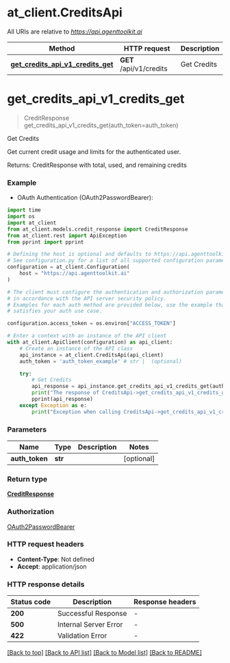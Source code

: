 # at_client.CreditsApi

All URIs are relative to *https://api.agenttoolkit.ai*

Method | HTTP request | Description
------------- | ------------- | -------------
[**get_credits_api_v1_credits_get**](CreditsApi.md#get_credits_api_v1_credits_get) | **GET** /api/v1/credits | Get Credits


# **get_credits_api_v1_credits_get**
> CreditResponse get_credits_api_v1_credits_get(auth_token=auth_token)

Get Credits

Get current credit usage and limits for the authenticated user.

Returns:
    CreditResponse with total, used, and remaining credits

### Example

* OAuth Authentication (OAuth2PasswordBearer):
```python
import time
import os
import at_client
from at_client.models.credit_response import CreditResponse
from at_client.rest import ApiException
from pprint import pprint

# Defining the host is optional and defaults to https://api.agenttoolkit.ai
# See configuration.py for a list of all supported configuration parameters.
configuration = at_client.Configuration(
    host = "https://api.agenttoolkit.ai"
)

# The client must configure the authentication and authorization parameters
# in accordance with the API server security policy.
# Examples for each auth method are provided below, use the example that
# satisfies your auth use case.

configuration.access_token = os.environ["ACCESS_TOKEN"]

# Enter a context with an instance of the API client
with at_client.ApiClient(configuration) as api_client:
    # Create an instance of the API class
    api_instance = at_client.CreditsApi(api_client)
    auth_token = 'auth_token_example' # str |  (optional)

    try:
        # Get Credits
        api_response = api_instance.get_credits_api_v1_credits_get(auth_token=auth_token)
        print("The response of CreditsApi->get_credits_api_v1_credits_get:\n")
        pprint(api_response)
    except Exception as e:
        print("Exception when calling CreditsApi->get_credits_api_v1_credits_get: %s\n" % e)
```



### Parameters

Name | Type | Description  | Notes
------------- | ------------- | ------------- | -------------
 **auth_token** | **str**|  | [optional] 

### Return type

[**CreditResponse**](CreditResponse.md)

### Authorization

[OAuth2PasswordBearer](../README.md#OAuth2PasswordBearer)

### HTTP request headers

 - **Content-Type**: Not defined
 - **Accept**: application/json

### HTTP response details
| Status code | Description | Response headers |
|-------------|-------------|------------------|
**200** | Successful Response |  -  |
**500** | Internal Server Error |  -  |
**422** | Validation Error |  -  |

[[Back to top]](#) [[Back to API list]](../README.md#documentation-for-api-endpoints) [[Back to Model list]](../README.md#documentation-for-models) [[Back to README]](../README.md)

